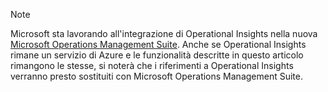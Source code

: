 > [!NOTE]
> Microsoft sta lavorando all'integrazione di Operational Insights nella nuova [Microsoft Operations Management Suite](http://microsoft.com/oms). Anche se Operational Insights rimane un servizio di Azure e le funzionalità descritte in questo articolo rimangono le stesse, si noterà che i riferimenti a Operational Insights verranno presto sostituiti con Microsoft Operations Management Suite.
> 
> 

<!---HONumber=August15_HO6-->